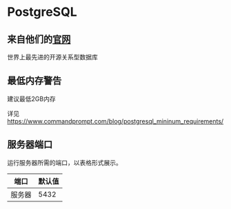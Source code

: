 # PostgreSQL

## 来自他们的[官网](https://www.postgresql.org/)

世界上最先进的开源关系型数据库

## 最低内存警告

建议最低2GB内存

详见 <https://www.commandprompt.com/blog/postgresql_mininum_requirements/>

## 服务器端口

运行服务器所需的端口，以表格形式展示。

| 端口    | 默认值 |
|---------|---------|
| 服务器  |  5432   | 